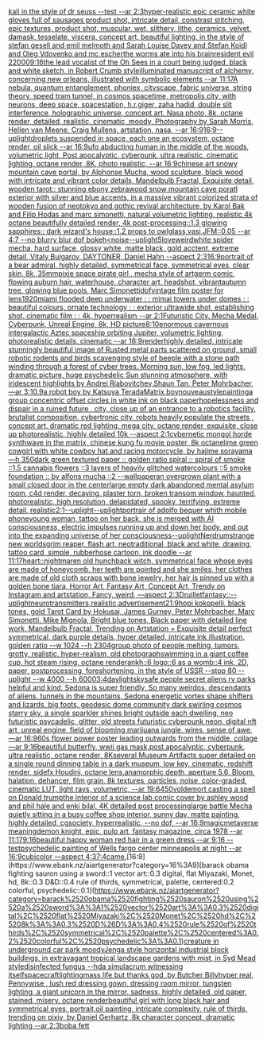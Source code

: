 [kali in the style of dr seuss --test --ar 2:3](https://www.ebank.nz/aiartgenerator?category=kali%2520in%2520the%2520style%2520of%2520dr%2520seuss%2520--test%2520--ar%25202%3A3)[hyper-realistic epic ceramic white gloves full of sausages product shot, intricate detail, constrast stitching, epic textures, product shot, muscular, wet, slithery, lithe, ceramics, velvet, damask, tesselate, viscera, concept art, beautiful lighting, in the style of stefan gesell and emil melmoth and Sarah Louise Davey and Stefan Koidl and Oleg Vdovenko and mc escher](https://www.ebank.nz/aiartgenerator?category=hyper-realistic%2520epic%2520ceramic%2520white%2520gloves%2520full%2520of%2520sausages%2520product%2520shot%2C%2520intricate%2520detail%2C%2520constrast%2520stitching%2C%2520epic%2520textures%2C%2520product%2520shot%2C%2520muscular%2C%2520wet%2C%2520slithery%2C%2520lithe%2C%2520ceramics%2C%2520velvet%2C%2520damask%2C%2520tesselate%2C%2520viscera%2C%2520concept%2520art%2C%2520beautiful%2520lighting%2C%2520in%2520the%2520style%2520of%2520stefan%2520gesell%2520and%2520emil%2520melmoth%2520and%2520Sarah%2520Louise%2520Davey%2520and%2520Stefan%2520Koidl%2520and%2520Oleg%2520Vdovenko%2520and%2520mc%2520escher)[the worms ate into his brain](https://www.ebank.nz/aiartgenerator?category=the%2520worms%2520ate%2520into%2520his%2520brain)[resident evil 2](https://www.ebank.nz/aiartgenerator?category=resident%2520evil%25202)[2000](https://www.ebank.nz/aiartgenerator?category=2000)[9:16](https://www.ebank.nz/aiartgenerator?category=9%3A16)[the lead vocalist of the Oh Sees in a court being judged, black and white sketch, in Robert Crumb style](https://www.ebank.nz/aiartgenerator?category=the%2520lead%2520vocalist%2520of%2520the%2520Oh%2520Sees%2520in%2520a%2520court%2520being%2520judged%2C%2520black%2520and%2520white%2520sketch%2C%2520in%2520Robert%2520Crumb%2520style)[illuminated manuscript of alchemy, concerning new orleans, illustrated with symbolic elements --ar 11:17](https://www.ebank.nz/aiartgenerator?category=illuminated%2520manuscript%2520of%2520alchemy%2C%2520concerning%2520new%2520orleans%2C%2520illustrated%2520with%2520symbolic%2520elements%2520--ar%252011%3A17)[A nebula, quantum entanglement, phoniex, cityscape, fabric universe, string theory, speed tram tunnel, in cosmos spacetime, metropolis city, with neurons, deep space, spacestation, h.r.giger, zaha hadid, double slit interference, holographic universe, concept art, Nasa photo, 8k, octane render, detailed, realistic, cinematic, moody, Photography by Sarah Morris, Hellen van Meene, Craig Mullens, artstation, nasa, --ar 16:9](https://www.ebank.nz/aiartgenerator?category=A%2520nebula%2C%2520quantum%2520entanglement%2C%2520phoniex%2C%2520cityscape%2C%2520fabric%2520universe%2C%2520string%2520theory%2C%2520speed%2520tram%2520tunnel%2C%2520in%2520cosmos%2520spacetime%2C%2520metropolis%2520city%2C%2520with%2520neurons%2C%2520deep%2520space%2C%2520spacestation%2C%2520h.r.giger%2C%2520zaha%2520hadid%2C%2520double%2520slit%2520interference%2C%2520holographic%2520universe%2C%2520concept%2520art%2C%2520Nasa%2520photo%2C%25208k%2C%2520octane%2520render%2C%2520detailed%2C%2520realistic%2C%2520cinematic%2C%2520moody%2C%2520Photography%2520by%2520Sarah%2520Morris%2C%2520Hellen%2520van%2520Meene%2C%2520Craig%2520Mullens%2C%2520artstation%2C%2520nasa%2C%2520--ar%252016%3A9)[16:9](https://www.ebank.nz/aiartgenerator?category=16%3A9)[--uplight](https://www.ebank.nz/aiartgenerator?category=--uplight)[droplets suspended in space, each one an ecosystem, octane render, oil slick --ar 16:9](https://www.ebank.nz/aiartgenerator?category=droplets%2520suspended%2520in%2520space%2C%2520each%2520one%2520an%2520ecosystem%2C%2520octane%2520render%2C%2520oil%2520slick%2520--ar%252016%3A9)[ufo abducting human in the middle of the woods, volumetric light, Post apocalyptic, cyberpunk, ultra realistic, cinematic lighting, octane render, 8K, photo realistic,  --ar 16:9](https://www.ebank.nz/aiartgenerator?category=ufo%2520abducting%2520human%2520in%2520the%2520middle%2520of%2520the%2520woods%2C%2520volumetric%2520light%2C%2520Post%2520apocalyptic%2C%2520cyberpunk%2C%2520ultra%2520realistic%2C%2520cinematic%2520lighting%2C%2520octane%2520render%2C%25208K%2C%2520photo%2520realistic%2C%2520%2520--ar%252016%3A9)[chinese art snowy mountain cave portal, by Alphonse Mucha, wood sculpture, black wood with intricate and vibrant color details, Mandelbulb Fractal, Exquisite detail, wooden tarot:: stunning ebony zebrawood snow mountain cave poratl exterior with silver and blue accents, in a massive vibrant colorized strata of wooden fusion of neotokyo and gothic revival architecture, by Karol Bak and Filip Hodas and marc simonetti, natural volumetric lighting, realistic 4k octane beautifully detailed render, 4k post-processing::1.3 glowing sapphires:: dark wizard's house::1.2 props to owlglass,vasi,JFM::0.05 --ar 4:7  --no blurry blur dof bokeh](https://www.ebank.nz/aiartgenerator?category=chinese%2520art%2520snowy%2520mountain%2520cave%2520portal%2C%2520by%2520Alphonse%2520Mucha%2C%2520wood%2520sculpture%2C%2520black%2520wood%2520with%2520intricate%2520and%2520vibrant%2520color%2520details%2C%2520Mandelbulb%2520Fractal%2C%2520Exquisite%2520detail%2C%2520wooden%2520tarot%3A%3A%2520stunning%2520ebony%2520zebrawood%2520snow%2520mountain%2520cave%2520poratl%2520exterior%2520with%2520silver%2520and%2520blue%2520accents%2C%2520in%2520a%2520massive%2520vibrant%2520colorized%2520strata%2520of%2520wooden%2520fusion%2520of%2520neotokyo%2520and%2520gothic%2520revival%2520architecture%2C%2520by%2520Karol%2520Bak%2520and%2520Filip%2520Hodas%2520and%2520marc%2520simonetti%2C%2520natural%2520volumetric%2520lighting%2C%2520realistic%25204k%2520octane%2520beautifully%2520detailed%2520render%2C%25204k%2520post-processing%3A%3A1.3%2520glowing%2520sapphires%3A%3A%2520dark%2520wizard%27s%2520house%3A%3A1.2%2520props%2520to%2520owlglass%2Cvasi%2CJFM%3A%3A0.05%2520--ar%25204%3A7%2520%2520--no%2520blurry%2520blur%2520dof%2520bokeh)[<noise](https://www.ebank.nz/aiartgenerator?category=%3Cnoise)[--uplight](https://www.ebank.nz/aiartgenerator?category=--uplight)[5](https://www.ebank.nz/aiartgenerator?category=5)[love](https://www.ebank.nz/aiartgenerator?category=love)[weird](https://www.ebank.nz/aiartgenerator?category=weird)[white spider mecha, hard surface, glossy white, matte black, gold acctent, extreme detail, Vitaly Bulgarov, DAYTONER, Daniel Hahn --aspect 2:3](https://www.ebank.nz/aiartgenerator?category=white%2520spider%2520mecha%2C%2520hard%2520surface%2C%2520glossy%2520white%2C%2520matte%2520black%2C%2520gold%2520acctent%2C%2520extreme%2520detail%2C%2520Vitaly%2520Bulgarov%2C%2520DAYTONER%2C%2520Daniel%2520Hahn%2520--aspect%25202%3A3)[16:9](https://www.ebank.nz/aiartgenerator?category=16%3A9)[portrait of a bear admiral, highly detailed, symmetrical face, symmetrical eyes, clear skin, 8k, 35mm](https://www.ebank.nz/aiartgenerator?category=portrait%2520of%2520a%2520bear%2520admiral%2C%2520highly%2520detailed%2C%2520symmetrical%2520face%2C%2520symmetrical%2520eyes%2C%2520clear%2520skin%2C%25208k%2C%252035mm)[pixie space pirate girl , mecha style of artgerm comic, flowing auburn hair, waterhouse, character art, headshot, vibrant](https://www.ebank.nz/aiartgenerator?category=pixie%2520space%2520pirate%2520girl%2520%2C%2520mecha%2520style%2520of%2520artgerm%2520comic%2C%2520flowing%2520auburn%2520hair%2C%2520waterhouse%2C%2520character%2520art%2C%2520headshot%2C%2520vibrant)[autumn tree, glowing blue pools, Marc Simonetti](https://www.ebank.nz/aiartgenerator?category=autumn%2520tree%2C%2520glowing%2520blue%2520pools%2C%2520Marc%2520Simonetti)[dof](https://www.ebank.nz/aiartgenerator?category=dof)[vintage film poster for lens](https://www.ebank.nz/aiartgenerator?category=vintage%2520film%2520poster%2520for%2520lens)[1920](https://www.ebank.nz/aiartgenerator?category=1920)[miami flooded deep underwater  : : mimai towers under domes : : beautiful colours, ornate technology : : exterior ultrawide shot, establishing shot, cinematic film : : 4k, hyperrealism --ar 2:1](https://www.ebank.nz/aiartgenerator?category=miami%2520flooded%2520deep%2520underwater%2520%2520%3A%2520%3A%2520mimai%2520towers%2520under%2520domes%2520%3A%2520%3A%2520beautiful%2520colours%2C%2520ornate%2520technology%2520%3A%2520%3A%2520exterior%2520ultrawide%2520shot%2C%2520establishing%2520shot%2C%2520cinematic%2520film%2520%3A%2520%3A%25204k%2C%2520hyperrealism%2520--ar%25202%3A1)[Futuristic City, Mecha Medal, Cyberpunk, Unreal Engine, 8k, HD picture](https://www.ebank.nz/aiartgenerator?category=Futuristic%2520City%2C%2520Mecha%2520Medal%2C%2520Cyberpunk%2C%2520Unreal%2520Engine%2C%25208k%2C%2520HD%2520picture)[8:10](https://www.ebank.nz/aiartgenerator?category=8%3A10)[enormous cavernous intergalactic Aztec spaceship orbiting Jupiter, volumetric lighting, photorealistic details, cinematic --ar 16:9](https://www.ebank.nz/aiartgenerator?category=enormous%2520cavernous%2520intergalactic%2520Aztec%2520spaceship%2520orbiting%2520Jupiter%2C%2520volumetric%2520lighting%2C%2520photorealistic%2520details%2C%2520cinematic%2520--ar%252016%3A9)[render](https://www.ebank.nz/aiartgenerator?category=render)[highly detailed, intricate stunningly beautiful image of Rusted metal parts scattered on ground, small robotic rodents and birds scavenging style of beeple with a stone path winding through a forest of cyber trees. Morning sun, low fog, led lights, dramatic picture, huge psychedelic Sun stunning atmosphere, with iridescent highlights by Andrei Riabovitchev,Shaun Tan, Peter Mohrbacher, —ar 3:1](https://www.ebank.nz/aiartgenerator?category=highly%2520detailed%2C%2520intricate%2520stunningly%2520beautiful%2520image%2520of%2520Rusted%2520metal%2520parts%2520scattered%2520on%2520ground%2C%2520small%2520robotic%2520rodents%2520and%2520birds%2520scavenging%2520style%2520of%2520beeple%2520with%2520a%2520stone%2520path%2520winding%2520through%2520a%2520forest%2520of%2520cyber%2520trees.%2520Morning%2520sun%2C%2520low%2520fog%2C%2520led%2520lights%2C%2520dramatic%2520picture%2C%2520huge%2520psychedelic%2520Sun%2520stunning%2520atmosphere%2C%2520with%2520iridescent%2520highlights%2520by%2520Andrei%2520Riabovitchev%2CShaun%2520Tan%2C%2520Peter%2520Mohrbacher%2C%2520%E2%80%94ar%25203%3A1)[0.9](https://www.ebank.nz/aiartgenerator?category=0.9)[a robot boy by Katsuya Terada](https://www.ebank.nz/aiartgenerator?category=a%2520robot%2520boy%2520by%2520Katsuya%2520Terada)[Matrix boy](https://www.ebank.nz/aiartgenerator?category=Matrix%2520boy)[nouveau](https://www.ebank.nz/aiartgenerator?category=nouveau)[style](https://www.ebank.nz/aiartgenerator?category=style)[painting](https://www.ebank.nz/aiartgenerator?category=painting)[a group concentric offset circles in white ink on black paper](https://www.ebank.nz/aiartgenerator?category=a%2520group%2520concentric%2520offset%2520circles%2520in%2520white%2520ink%2520on%2520black%2520paper)[hopelessness and dispair in a ruined future , city, close up of an entrance to a robotics facility, brutalist composition, cybertronic city, robots heavily populate the streets , concept art, dramatic red lighting, mega city, octane render, exquisite, close up photorealistic, highly detailed 10k --aspect 2:1](https://www.ebank.nz/aiartgenerator?category=hopelessness%2520and%2520dispair%2520in%2520a%2520ruined%2520future%2520%2C%2520city%2C%2520close%2520up%2520of%2520an%2520entrance%2520to%2520a%2520robotics%2520facility%2C%2520brutalist%2520composition%2C%2520cybertronic%2520city%2C%2520robots%2520heavily%2520populate%2520the%2520streets%2520%2C%2520concept%2520art%2C%2520dramatic%2520red%2520lighting%2C%2520mega%2520city%2C%2520octane%2520render%2C%2520exquisite%2C%2520close%2520up%2520photorealistic%2C%2520highly%2520detailed%252010k%2520--aspect%25202%3A1)[cybernetic mongol horde synthwave in the matrix, chinese kung fu movie poster, 8k octane](https://www.ebank.nz/aiartgenerator?category=cybernetic%2520mongol%2520horde%2520synthwave%2520in%2520the%2520matrix%2C%2520chinese%2520kung%2520fu%2520movie%2520poster%2C%25208k%2520octane)[lime green cowgirl with white cowboy hat and racing motorcycle, by hajime sorayama —h 350](https://www.ebank.nz/aiartgenerator?category=lime%2520green%2520cowgirl%2520with%2520white%2520cowboy%2520hat%2520and%2520racing%2520motorcycle%2C%2520by%2520hajime%2520sorayama%2520%E2%80%94h%2520350)[dark green textured paper :: golden ratio spiral :: spiral of smoke ::1.5 cannabis flowers ::3 layers of heavily glitched watercolours ::5 smoke foundation :: by alfons mucha ::2 --wallpaper](https://www.ebank.nz/aiartgenerator?category=dark%2520green%2520textured%2520paper%2520%3A%3A%2520golden%2520ratio%2520spiral%2520%3A%3A%2520spiral%2520of%2520smoke%2520%3A%3A1.5%2520cannabis%2520flowers%2520%3A%3A3%2520layers%2520of%2520heavily%2520glitched%2520watercolours%2520%3A%3A5%2520smoke%2520foundation%2520%3A%3A%2520by%2520alfons%2520mucha%2520%3A%3A2%2520--wallpaper)[an overgrown plant with a small closed door in the center](https://www.ebank.nz/aiartgenerator?category=an%2520overgrown%2520plant%2520with%2520a%2520small%2520closed%2520door%2520in%2520the%2520center)[large empty dark abandoned mental asylum room, c4d render, decaying, plaster torn, broken transom window, haunted, photorealistic, high resolution, delapidated, spooky, terrifying, extreme detail, realistic](https://www.ebank.nz/aiartgenerator?category=large%2520empty%2520dark%2520abandoned%2520mental%2520asylum%2520room%2C%2520c4d%2520render%2C%2520decaying%2C%2520plaster%2520torn%2C%2520broken%2520transom%2520window%2C%2520haunted%2C%2520photorealistic%2C%2520high%2520resolution%2C%2520delapidated%2C%2520spooky%2C%2520terrifying%2C%2520extreme%2520detail%2C%2520realistic)[2:1](https://www.ebank.nz/aiartgenerator?category=2%3A1)[--uplight](https://www.ebank.nz/aiartgenerator?category=--uplight)[--uplight](https://www.ebank.nz/aiartgenerator?category=--uplight)[portrair of adolfo bequer whith mobile phone](https://www.ebank.nz/aiartgenerator?category=portrair%2520of%2520adolfo%2520bequer%2520whith%2520mobile%2520phone)[young woman, tattoo on her back, she is merged with AI consciousness, electric impulses running up and down her body, and out into the expanding universe of her consciousness](https://www.ebank.nz/aiartgenerator?category=young%2520woman%2C%2520tattoo%2520on%2520her%2520back%2C%2520she%2520is%2520merged%2520with%2520AI%2520consciousness%2C%2520electric%2520impulses%2520running%2520up%2520and%2520down%2520her%2520body%2C%2520and%2520out%2520into%2520the%2520expanding%2520universe%2520of%2520her%2520consciousness)[--uplight](https://www.ebank.nz/aiartgenerator?category=--uplight)[Nerdrum](https://www.ebank.nz/aiartgenerator?category=Nerdrum)[strange new worlds](https://www.ebank.nz/aiartgenerator?category=strange%2520new%2520worlds)[grim reaper, flash art, neotraditional, black and white, drawing, tattoo card, simple, rubberhose cartoon, ink doodle --ar 11:17](https://www.ebank.nz/aiartgenerator?category=grim%2520reaper%2C%2520flash%2520art%2C%2520neotraditional%2C%2520black%2520and%2520white%2C%2520drawing%2C%2520tattoo%2520card%2C%2520simple%2C%2520rubberhose%2520cartoon%2C%2520ink%2520doodle%2520--ar%252011%3A17)[heart](https://www.ebank.nz/aiartgenerator?category=heart)[::nightmare](https://www.ebank.nz/aiartgenerator?category=%3A%3Anightmare)[n old hunchback witch, symmetrical face whose eyes are made of honeycomb, her teeth are pointed and she smiles, her clothes are made of old cloth scraps with bone jewelry, her hair is pinned up with a golden bone tiara, Horror Art, Fantasy Art, Concept Art, Trendy on Instagram and artstation, Fancy, weird, —aspect 2:3](https://www.ebank.nz/aiartgenerator?category=n%2520old%2520hunchback%2520witch%2C%2520symmetrical%2520face%2520whose%2520eyes%2520are%2520made%2520of%2520honeycomb%2C%2520her%2520teeth%2520are%2520pointed%2520and%2520she%2520smiles%2C%2520her%2520clothes%2520are%2520made%2520of%2520old%2520cloth%2520scraps%2520with%2520bone%2520jewelry%2C%2520her%2520hair%2520is%2520pinned%2520up%2520with%2520a%2520golden%2520bone%2520tiara%2C%2520Horror%2520Art%2C%2520Fantasy%2520Art%2C%2520Concept%2520Art%2C%2520Trendy%2520on%2520Instagram%2520and%2520artstation%2C%2520Fancy%2C%2520weird%2C%2520%E2%80%94aspect%25202%3A3)[Druillet](https://www.ebank.nz/aiartgenerator?category=Druillet)[fantasy::](https://www.ebank.nz/aiartgenerator?category=fantasy%3A%3A)[--uplight](https://www.ebank.nz/aiartgenerator?category=--uplight)[neurotransmitters,realistic,advertisement](https://www.ebank.nz/aiartgenerator?category=neurotransmitters%2Crealistic%2Cadvertisement)[21:9](https://www.ebank.nz/aiartgenerator?category=21%3A9)[hopi kokopelli, black tones, gold Tarot Card by Hokusai, James Gurney, Peter Mohrbacher, Marc Simonetti, Mike Mignola, Bright blue tones, Black paper with detailed line work, Mandelbulb Fractal, Trending on Artstation + Exquisite detail perfect symmetrical, dark purple details, hyper detailed, intricate ink illustration, golden ratio  --w 1024  --h 2304](https://www.ebank.nz/aiartgenerator?category=hopi%2520kokopelli%2C%2520black%2520tones%2C%2520gold%2520Tarot%2520Card%2520by%2520Hokusai%2C%2520James%2520Gurney%2C%2520Peter%2520Mohrbacher%2C%2520Marc%2520Simonetti%2C%2520Mike%2520Mignola%2C%2520Bright%2520blue%2520tones%2C%2520Black%2520paper%2520with%2520detailed%2520line%2520work%2C%2520Mandelbulb%2520Fractal%2C%2520Trending%2520on%2520Artstation%2520%2B%2520Exquisite%2520detail%2520perfect%2520symmetrical%2C%2520dark%2520purple%2520details%2C%2520hyper%2520detailed%2C%2520intricate%2520ink%2520illustration%2C%2520golden%2520ratio%2520%2520--w%25201024%2520%2520--h%25202304)[group photo of people melting, tumors, grotty, realistic, hyper-realism, old photograph](https://www.ebank.nz/aiartgenerator?category=group%2520photo%2520of%2520people%2520melting%2C%2520tumors%2C%2520grotty%2C%2520realistic%2C%2520hyper-realism%2C%2520old%2520photograph)[swimming in a giant coffee cup, hot steam rising, octane render](https://www.ebank.nz/aiartgenerator?category=swimming%2520in%2520a%2520giant%2520coffee%2520cup%2C%2520hot%2520steam%2520rising%2C%2520octane%2520render)[ankh::6 logo::6 as a womb::4 ink, 2D, paper, postprocessing, foreshortening, in the style of USSR --stop 80 --uplight --w 4000 --h 6000](https://www.ebank.nz/aiartgenerator?category=ankh%3A%3A6%2520logo%3A%3A6%2520as%2520a%2520womb%3A%3A4%2520ink%2C%25202D%2C%2520paper%2C%2520postprocessing%2C%2520foreshortening%2C%2520in%2520the%2520style%2520of%2520USSR%2520--stop%252080%2520--uplight%2520--w%25204000%2520--h%25206000)[3:4](https://www.ebank.nz/aiartgenerator?category=3%3A4)[daylight](https://www.ebank.nz/aiartgenerator?category=daylight)[sky](https://www.ebank.nz/aiartgenerator?category=sky)[safe people secret aliens rv parks helpful and kind, Sedona is super friendly, So many weirdos, descendants of aliens,  tunnels in the mountains, Sedona energetic vortex shape shifters and lizards, big foots,   geodesic dome community dark swirling cosmos starry sky, a single sparkler shines bright outside each dwelling, neo futuristic psycadelic, glitter, old streets futuristic cyberpunk neon, digital nft art, unreal engine, field of blooming marijuana jungle, wires, sense of awe, —ar 16:9](https://www.ebank.nz/aiartgenerator?category=safe%2520people%2520secret%2520aliens%2520rv%2520parks%2520helpful%2520and%2520kind%2C%2520Sedona%2520is%2520super%2520friendly%2C%2520So%2520many%2520weirdos%2C%2520descendants%2520of%2520aliens%2C%2520%2520tunnels%2520in%2520the%2520mountains%2C%2520Sedona%2520energetic%2520vortex%2520shape%2520shifters%2520and%2520lizards%2C%2520big%2520foots%2C%2520%2520%2520geodesic%2520dome%2520community%2520dark%2520swirling%2520cosmos%2520starry%2520sky%2C%2520a%2520single%2520sparkler%2520shines%2520bright%2520outside%2520each%2520dwelling%2C%2520neo%2520futuristic%2520psycadelic%2C%2520glitter%2C%2520old%2520streets%2520futuristic%2520cyberpunk%2520neon%2C%2520digital%2520nft%2520art%2C%2520unreal%2520engine%2C%2520field%2520of%2520blooming%2520marijuana%2520jungle%2C%2520wires%2C%2520sense%2520of%2520awe%2C%2520%E2%80%94ar%252016%3A9)[60s flower power poster leading outwards from the middle, collage —ar 9:16](https://www.ebank.nz/aiartgenerator?category=60s%2520flower%2520power%2520poster%2520leading%2520outwards%2520from%2520the%2520middle%2C%2520collage%2520%E2%80%94ar%25209%3A16)[beautiful butterfly, wwii gas mask,post apocalyptic, cyberpunk, ultra realistic, octane render, 8K](https://www.ebank.nz/aiartgenerator?category=beautiful%2520butterfly%2C%2520wwii%2520gas%2520mask%2Cpost%2520apocalyptic%2C%2520cyberpunk%2C%2520ultra%2520realistic%2C%2520octane%2520render%2C%25208K)[several Museum Artifacts  super detailed on a single  round  dinning table in a dark museum, low key, cinematic, redshift render, sidefx Houdini, octane lens,anamorphic depth, aperture 5.6, Bloom, halation, dehancer, film grain, 8k textures, particles, noise, color-graded, cinematic LUT, light rays, volumetric, --ar 19:6](https://www.ebank.nz/aiartgenerator?category=several%2520Museum%2520Artifacts%2520%2520super%2520detailed%2520on%2520a%2520single%2520%2520round%2520%2520dinning%2520table%2520in%2520a%2520dark%2520museum%2C%2520low%2520key%2C%2520cinematic%2C%2520redshift%2520render%2C%2520sidefx%2520Houdini%2C%2520octane%2520lens%2Canamorphic%2520depth%2C%2520aperture%25205.6%2C%2520Bloom%2C%2520halation%2C%2520dehancer%2C%2520film%2520grain%2C%25208k%2520textures%2C%2520particles%2C%2520noise%2C%2520color-graded%2C%2520cinematic%2520LUT%2C%2520light%2520rays%2C%2520volumetric%2C%2520--ar%252019%3A6)[450](https://www.ebank.nz/aiartgenerator?category=450)[voldemort casting a spell on Donald trump](https://www.ebank.nz/aiartgenerator?category=voldemort%2520casting%2520a%2520spell%2520on%2520Donald%2520trump)[the interior of a science lab comic cover by ashley wood and phil hale and enki bilal, 4K detailed post processing](https://www.ebank.nz/aiartgenerator?category=the%2520interior%2520of%2520a%2520science%2520lab%2520comic%2520cover%2520by%2520ashley%2520wood%2520and%2520phil%2520hale%2520and%2520enki%2520bilal%2C%25204K%2520detailed%2520post%2520processing)[large battle Mecha quietly sitting in a busy coffee shop interior, sunny day, matte painting, highly detailed, cgsociety, hyperrealistic, --no dof, --ar 16:9](https://www.ebank.nz/aiartgenerator?category=large%2520battle%2520Mecha%2520quietly%2520sitting%2520in%2520a%2520busy%2520coffee%2520shop%2520interior%2C%2520sunny%2520day%2C%2520matte%2520painting%2C%2520highly%2520detailed%2C%2520cgsociety%2C%2520hyperrealistic%2C%2520--no%2520dof%2C%2520--ar%252016%3A9)[magic](https://www.ebank.nz/aiartgenerator?category=magic)[metaverse meaning](https://www.ebank.nz/aiartgenerator?category=metaverse%2520meaning)[demon knight, epic, pulp art, fantasy magazine, circa 1978 --ar 11:17](https://www.ebank.nz/aiartgenerator?category=demon%2520knight%2C%2520epic%2C%2520pulp%2520art%2C%2520fantasy%2520magazine%2C%2520circa%25201978%2520--ar%252011%3A17)[](https://www.ebank.nz/aiartgenerator?category=)[9:16](https://www.ebank.nz/aiartgenerator?category=9%3A16)[beautiful happy woman red hair in a green dress --ar 9:16 --test](https://www.ebank.nz/aiartgenerator?category=beautiful%2520happy%2520woman%2520red%2520hair%2520in%2520a%2520green%2520dress%2520--ar%25209%3A16%2520--test)[psychedelic painting of Wells fargo center minneapolis at night --ar 16:9](https://www.ebank.nz/aiartgenerator?category=psychedelic%2520painting%2520of%2520Wells%2520fargo%2520center%2520minneapolis%2520at%2520night%2520--ar%252016%3A9)[cubicolor —aspect 4:3](https://www.ebank.nz/aiartgenerator?category=cubicolor%2520%E2%80%94aspect%25204%3A3)[7:4](https://www.ebank.nz/aiartgenerator?category=7%3A4)[came.](https://www.ebank.nz/aiartgenerator?category=came.)[16:9](https://www.ebank.nz/aiartgenerator?category=16%3A9)[barack obama fighting sauron using a sword::1 vector art::0.3 digital, flat Miyazaki, Monet, hd, 8k::0.3 D&D::0.4 rule of thirds, symmetrical, palette, centered:0.2 colorful, psychedelic::0.1](https://www.ebank.nz/aiartgenerator?category=barack%2520obama%2520fighting%2520sauron%2520using%2520a%2520sword%3A%3A1%2520vector%2520art%3A%3A0.3%2520digital%2C%2520flat%2520Miyazaki%2C%2520Monet%2C%2520hd%2C%25208k%3A%3A0.3%2520D%26D%3A%3A0.4%2520rule%2520of%2520thirds%2C%2520symmetrical%2C%2520palette%2C%2520centered%3A0.2%2520colorful%2C%2520psychedelic%3A%3A0.1)[creature in underground car park  moody](https://www.ebank.nz/aiartgenerator?category=creature%2520in%2520underground%2520car%2520park%2520%2520moody)[Jenga style horizontal industrial block buildings, in extravagant tropical landscape gardens with mist, in Syd Mead style](https://www.ebank.nz/aiartgenerator?category=Jenga%2520style%2520horizontal%2520industrial%2520block%2520buildings%2C%2520in%2520extravagant%2520tropical%2520landscape%2520gardens%2520with%2520mist%2C%2520in%2520Syd%2520Mead%2520style)[disinfected fungus --hd](https://www.ebank.nz/aiartgenerator?category=disinfected%2520fungus%2520--hd)[a simulacrum witnessing itself](https://www.ebank.nz/aiartgenerator?category=a%2520simulacrum%2520witnessing%2520itself)[spacecraft](https://www.ebank.nz/aiartgenerator?category=spacecraft)[lighting](https://www.ebank.nz/aiartgenerator?category=lighting)[mass life but thanks god ,by Butcher Billy](https://www.ebank.nz/aiartgenerator?category=mass%2520life%2520but%2520thanks%2520god%2520%2Cby%2520Butcher%2520Billy)[hyper real, Pennywise , lush red dressing gown, dressing room mirror, tungsten lighting, a giant unicorn in the mirror, sadness, highly detailed, old paper, stained, misery. octane render](https://www.ebank.nz/aiartgenerator?category=hyper%2520real%2C%2520Pennywise%2520%2C%2520lush%2520red%2520dressing%2520gown%2C%2520dressing%2520room%2520mirror%2C%2520tungsten%2520lighting%2C%2520a%2520giant%2520unicorn%2520in%2520the%2520mirror%2C%2520sadness%2C%2520highly%2520detailed%2C%2520old%2520paper%2C%2520stained%2C%2520misery.%2520octane%2520render)[beautiful girl with long black hair and symmetrical eyes, portrait,oil painting, intricate complexity, rule of thirds, trending on pixiv, by Daniel Gerhartz ,8k character concept, dramatic lighting --ar 2:3](https://www.ebank.nz/aiartgenerator?category=beautiful%2520girl%2520with%2520long%2520black%2520hair%2520and%2520symmetrical%2520eyes%2C%2520portrait%2Coil%2520painting%2C%2520intricate%2520complexity%2C%2520rule%2520of%2520thirds%2C%2520trending%2520on%2520pixiv%2C%2520by%2520Daniel%2520Gerhartz%2520%2C8k%2520character%2520concept%2C%2520dramatic%2520lighting%2520--ar%25202%3A3)[boba fett](https://www.ebank.nz/aiartgenerator?category=boba%2520fett)